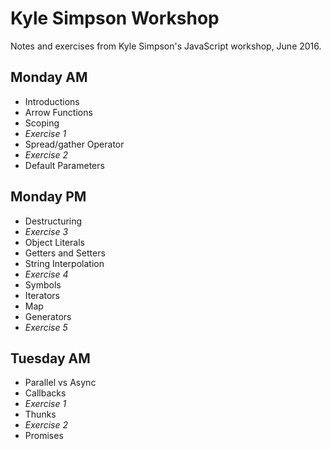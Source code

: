 # Kyle Simpson Workshop
Notes and exercises from Kyle Simpson's JavaScript workshop, June 2016.

## Monday AM
* Introductions
* Arrow Functions
* Scoping
* _Exercise 1_
* Spread/gather Operator
* _Exercise 2_
* Default Parameters

## Monday PM
* Destructuring
* _Exercise 3_
* Object Literals
* Getters and Setters
* String Interpolation
* _Exercise 4_
* Symbols
* Iterators
* Map
* Generators
* _Exercise 5_

## Tuesday AM
* Parallel vs Async
* Callbacks
* _Exercise 1_
* Thunks
* _Exercise 2_
* Promises
